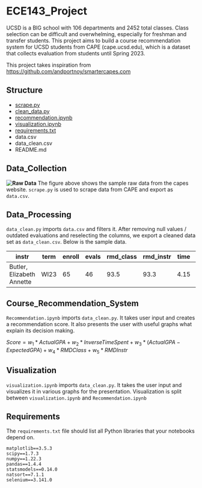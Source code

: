 

# ECE143_Project

UCSD is a BIG school with 106 departments and 2452 total classes. Class selection can be difficult and overwhelming, especially for freshman and transfer students. This project aims to build a course recommendation system for UCSD students from CAPE (cape.ucsd.edu), which is a dataset that collects evaluation from students until Spring 2023.

This project takes inspiration from https://github.com/andportnoy/smartercapes.com

## Structure
- [scrape.py](#Data_Collection)
- [clean_data.py](#Data_Processing)
- [recommendation.ipynb](#Course_Recommendation_System)
- [visualization.ipynb](#Visualization)
- [requirements.txt](#Requirements)
- data.csv
- data_clean.csv
- README.md


## Data_Collection
**![Raw Data](https://lh7-us.googleusercontent.com/FO48FO54fkFQFCokSU4OCsrPLDhMAv8h_Aajleb9M6niLAi0GXjBDc3We3HT59Yai4prKd5iQFjBSJ2jKHAJnCGzpxys6zTVNnF2o3zxXTuzAAGgmblmLZ_m1w05FgRkTeJETUxKxP-z-9lgXfoAzxbHAQ=s2048)**
The figure above shows the sample raw data from the capes website. `scrape.py` is used to scrape data from CAPE and export as `data.csv`.

## Data_Processing
`data_clean.py` imports `data.csv` and filters it. After removing null values / outdated evaluations and reselecting the columns, we export a cleaned data set as `data_clean.csv`. Below is the sample data.

| instr | term | enroll | evals | rmd_class | rmd_instr | time | Course_ID | Course_Name | expected_grade | expected_gpa | actual_grade | actual_gpa |
| ---------|--------- |--------- | --------- | --------- | --------- | --------- | --------- | --------- | --------- | --------- | --------- | --------- | 
|Butler, Elizabeth Annette | WI23 | 65 | 46 | 93.5 | 93.3 | 4.15 | AAS 11 | Intro Black Diasporic Studies (A) | A- | 3.84 | A- | 3.71


## Course_Recommendation_System 
`Recommendation.ipynb` imports `data_clean.py`. It takes user input and creates a recommendation score. It also presents the user with useful graphs what explain its decision making.

$Score = w_1*ActualGPA+w_2*InverseTimeSpent+w_3*(ActualGPA - ExpectedGPA)+w_4*RMDClass+w_5*RMDInstr$


## Visualization
`visualization.ipynb` imports `data_clean.py`. It takes the user input and visualizes it in various graphs for the presentation. Visualization is split between `visualization.ipynb` and  `Recommendation.ipynb`


## Requirements

The `requirements.txt` file should list all Python libraries that your notebooks depend on.
```
matplotlib==3.5.3
scipy==1.7.3
numpy==1.22.3
pandas==1.4.4
statsmodels==0.14.0
natsort==7.1.1
selenium==3.141.0
```
